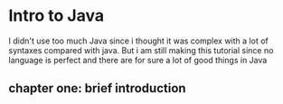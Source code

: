 # Intro to Java
I didn't use too much Java since i thought it was complex with a lot of syntaxes compared with java. But i am still making this tutorial since no language is perfect and there are for sure a lot of good things in Java

## chapter one: brief introduction
